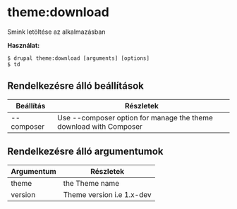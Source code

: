 # theme:download
Smink letöltése az alkalmazásban

**Használat:**
```
$ drupal theme:download [arguments] [options]
$ td  
```

## Rendelkezésre álló beállítások
Beállítás | Részletek
-------|-------------
--composer | Use --composer option for manage the theme download with Composer

## Rendelkezésre álló argumentumok
Argumentum | Részletek
---------|-------------
theme | the Theme name
version | Theme version i.e 1.x-dev
